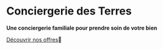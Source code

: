 # Conciergerie des Terres

**Une conciergerie familiale pour prendre soin de votre bien**

[Découvrir nos offres](https://conciergerie-des-terres.fr)🏡
